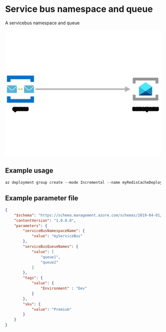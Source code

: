 # Service bus namespace and queue

A servicebus namespace and queue

![Resource view](overview.png)


## Example usage

``` ps
az deployment group create --mode Incremental --name myRedisCacheDeployment --resource-group myResourceGroup --template-file ./azuredeploy.json --template-uri "https://raw.githubusercontent.com/equinor/ioc-shared-infrastructure/master/resources/resourceServiceBus/azuredeploy.jsonc"
```

## Example parameter file

``` json
{
    "$schema": "https://schema.management.azure.com/schemas/2019-04-01/deploymentParameters.json#",
    "contentVersion": "1.0.0.0",
    "parameters": {
        "serviceBusNamespaceName": {
            "value": "myServiceBus"
        },
        "serviceBusQueueNames": {
            "value": [
                "queue1",
                "queue2"
            ]
        },
        "tags": {
            "value": {
                "Environment" : "Dev"
            }
        },
        "sku": {
            "value": "Premium"
        }
    }
}
```